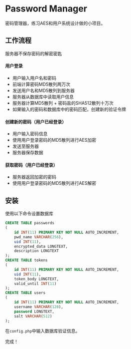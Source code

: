 # Password Manager
密码管理器，练习AES和用户系统设计做的小项目。
## 工作流程
服务器不保存密码的解密密匙
#### 用户登录
* 用户输入用户名和密码
* 前端计算密码MD5散列两万次
* 发送用户名和MD5散列到服务器
* 服务器从数据库中读取用户信息
* 服务器计算MD5散列 + 密码盐的SHA512散列十万次
* 如果输入的密码和数据库中的密码匹配，创建新的验证令牌

#### 创建新的密码（用户已经登录）
* 用户输入密码信息
* 使用用户登录密码的MD5散列进行AES加密
* 发送至服务器
* 服务器保存数据

#### 获取密码（用户已经登录）
* 服务器返回加密的密码
* 使用用户登录密码的MD5散列进行AES解密

## 安装
使用以下命令设置数据库
```sql
CREATE TABLE passwords
(
    id INT(11) PRIMARY KEY NOT NULL AUTO_INCREMENT,
    pwd_name VARCHAR(256),
    uid INT(11),
    encrypted_data LONGTEXT,
    description LONGTEXT
);
CREATE TABLE tokens
(
    id INT(11) PRIMARY KEY NOT NULL AUTO_INCREMENT,
    uid INT(11),
    token_body LONGTEXT,
    valid_until INT(11)
);
CREATE TABLE users
(
    id INT(11) PRIMARY KEY NOT NULL AUTO_INCREMENT,
    username VARCHAR(128),
    password LONGTEXT,
    salt VARCHAR(512)
);
```
在`config.php`中输入数据库验证信息。

完成！

